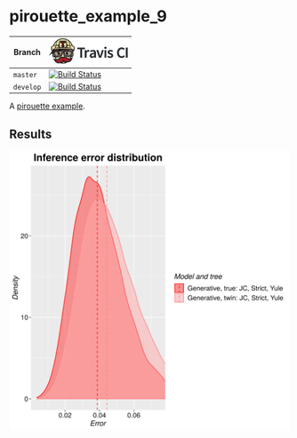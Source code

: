 # pirouette_example_9

Branch   |[![Travis CI logo](TravisCI.png)](https://travis-ci.org)
---------|---------------------------------------
`master` |[![Build Status](https://travis-ci.org/richelbilderbeek/pirouette_example_9.svg?branch=master)](https://travis-ci.org/richelbilderbeek/pirouette_example_9)
`develop`|[![Build Status](https://travis-ci.org/richelbilderbeek/pirouette_example_9.svg?branch=develop)](https://travis-ci.org/richelbilderbeek/pirouette_example_9)

A [pirouette example](https://github.com/richelbilderbeek/pirouette_examples).

## Results

![](example_9/errors.png)